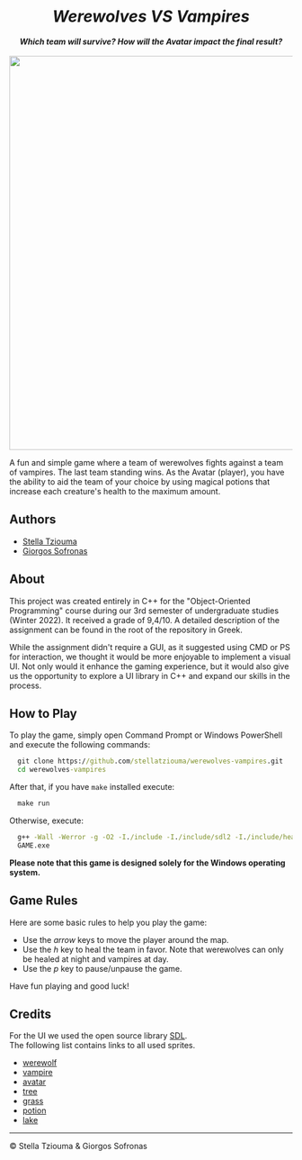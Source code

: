 <h1 align="center"><i>Werewolves VS Vampires</i></h1>

<p align="center">
    <b><i>Which team will survive? How will the Avatar impact the final result?</i></b><br><br>
    <img src="res/game.gif" width=700>
</p>

A fun and simple game where a team of werewolves fights against a team of vampires. The last team standing wins. As the Avatar (player), you have the ability to aid the team of your choice by using magical potions that increase each creature's health to the maximum amount.

## Authors
- [Stella Tziouma](https://github.com/stellatziouma)
- [Giorgos Sofronas](https://github.com/gsofron)

## About
This project was created entirely in C++ for the "Object-Oriented Programming" course during our 3rd semester of undergraduate studies (Winter 2022). It received a grade of 9,4/10. A detailed description of the assignment can be found in the root of the repository in Greek.

While the assignment didn't require a GUI, as it suggested using CMD or PS for interaction, we thought it would be more enjoyable to implement a visual UI. Not only would it enhance the gaming experience, but it would also give us the opportunity to explore a UI library in C++ and expand our skills in the process.

## How to Play
To play the game, simply open Command Prompt or Windows PowerShell and execute the following commands:
```cmd
  git clone https://github.com/stellatziouma/werewolves-vampires.git
  cd werewolves-vampires
```
After that, if you have `make` installed execute:
```cmd
  make run
```
Otherwise, execute:
```cmd
  g++ -Wall -Werror -g -O2 -I./include -I./include/sdl2 -I./include/headers -Llib -o GAME ./src/*.cpp -lmingw32 -lSDL2main -lSDL2 -lSDL2_image -lSDL2_ttf
  GAME.exe
```
**Please note that this game is designed solely for the Windows operating system.**

## Game Rules
Here are some basic rules to help you play the game:
- Use the *arrow* keys to move the player around the map.
- Use the *h* key to heal the team in favor. Note that werewolves can only be healed at night and vampires at day.
- Use the *p* key to pause/unpause the game.

Have fun playing and good luck!

## Credits
For the UI we used the open source library [SDL](https://www.libsdl.org/).<br>
The following list contains links to all used sprites.
- [werewolf](https://opengameart.org/content/werewolf-lpc)
- [vampire](https://opengameart.org/content/vampires-rework)
- [avatar](https://opengameart.org/content/universal-lpc-sprite-male-01)
- [tree](https://opengameart.org/content/pine-tree-tiles)
- [grass](https://opengameart.org/content/2d-modified-dark-forest-tileset)
- [potion](https://opengameart.org/content/potion-bottles)
- [lake](https://craftpix.net/freebies/free-top-down-military-boats-pixel-art/)

---
 © Stella Tziouma & Giorgos Sofronas

